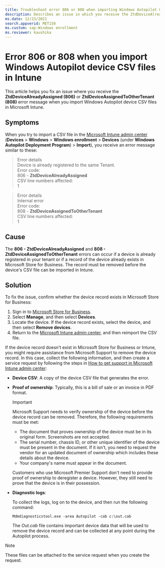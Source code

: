 ```yaml
---
title: Troubleshoot error 806 or 808 when importing Windows Autopilot CSV files
description: Describes an issue in which you receive the ZtdDeviceAlreadyAssigned (806) or ZtdDeviceAssignedToOtherTenant (808) error message when you import Windows Autopilot device CSV files in Microsoft Intune.
ms.date: 12/23/2021
search.appverid: MET150
ms.custom: sap:Windows enrollment
ms.reviewer: kaushika
---
```

# Error 806 or 808 when you import Windows Autopilot device CSV files in Intune

This article helps you fix an issue where you receive the **ZtdDeviceAlreadyAssigned (806)** or **ZtdDeviceAssignedToOtherTenant (808)** error message when you import Windows Autopilot device CSV files in Microsoft Intune.

## Symptoms

When you try to import a CSV file in the [Microsoft Intune admin center](https://go.microsoft.com/fwlink/?linkid=2109431) (**Devices** > **Windows** > **Windows enrollment** > **Devices** (under **Windows Autopilot Deployment Program**) > **Import**), you receive an error message similar to these:

> Error details  
> Device is already registered to the same Tenant.  
> Error code:  
> 806 - **ZtdDeviceAlreadyAssigned**  
> CSV line numbers affected:  
> 1

> Error details  
> Internal error  
> Error code:  
> 808 - **ZtdDeviceAssignedToOtherTenant**  
> CSV line numbers affected:  
> 1

## Cause

The **806 - ZtdDeviceAlreadyAssigned** and **808 - ZtdDeviceAssignedToOtherTenant** errors can occur if a device is already registered in your tenant or if a record of the device already exists in Microsoft Store for Business. The record must be removed before the device's CSV file can be imported in Intune.

## Solution

To fix the issue, confirm whether the device record exists in Microsoft Store for Business:

1. Sign in to [Microsoft Store for Business](https://businessstore.microsoft.com/).
1. Select **Manage**, and then select **Devices**.
1. Locate the device. If the device record exists, select the device, and then select **Remove devices**.
1. Return to the [Microsoft Intune admin center](https://go.microsoft.com/fwlink/?linkid=2109431), and then reimport the CSV file.

If the device record doesn't exist in Microsoft Store for Business or Intune, you might require assistance from Microsoft Support to remove the device record. In this case, collect the following information, and then create a service request by following the steps in [How to get support in Microsoft Intune admin center](/mem/intune/fundamentals/get-support):

- **Device CSV**: A copy of the device CSV file that generates the error.
- **Proof of ownership**: Typically, this is a bill of sale or an invoice in PDF format.

  > [!IMPORTANT]
  > Microsoft Support needs to verify ownership of the device before the device record can be removed. Therefore, the following requirements must be met:
  >
  > - The document that proves ownership of the device must be in its original form. Screenshots are not accepted.
  > - The serial number, chassis ID, or other unique identifier of the device must be present in the document. If it isn't, you need to request the vendor for an updated document of ownership which includes these details about the device.
  > - Your company's name must appear in the document.
  > 
  > Customers who use Microsoft Premier Support don't need to provide proof of ownership to deregister a device. However, they still need to prove that the device is in their possession. 

- **Diagnostic logs**:

    To collect the logs, log on to the device, and then run the following command:

    ```console
    Mdmdiagnosticstool.exe -area Autopilot -cab c:\out.cab
    ```

    The *Out.cab* file contains important device data that will be used to remove the device record and can be collected at any point during the Autopilot process.

> [!NOTE]
> These files can be attached to the service request when you create the request.
